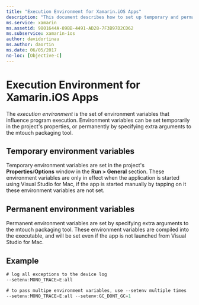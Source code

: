 ```yaml
---
title: "Execution Environment for Xamarin.iOS Apps"
description: "This document describes how to set up temporary and permanent environment variables for a Xamarin.iOS app. The variables can be specified in a project's properties or as extra arguments to the mtouch packaging tool."
ms.service: xamarin
ms.assetid: 9801644A-89BB-4491-AD28-7F3B97D2CD62
ms.subservice: xamarin-ios
author: davidortinau
ms.author: daortin
ms.date: 06/05/2017
no-loc: [Objective-C]
---
```


# Execution Environment for Xamarin.iOS Apps

The *execution environment* is the set of environment variables that influence program
execution. Environment variables can be set temporarily in the project's properties, or
permanently by specifying extra arguments to the mtouch packaging tool.

## Temporary environment variables

Temporary environment variables
are set in the project's **Properties**/**Options** window
in the **Run > General** section. These environment variables
are only in effect when the application is started using Visual Studio for Mac, if
the app is started manually by tapping on it these environment variables are
not set.

## Permanent environment variables

Permanent environment variables are set by specifying extra arguments to
the mtouch packaging tool. These environment variables are compiled into the
executable, and will be set even if the app is not launched from Visual Studio for Mac.

## Example

```csharp
# log all exceptions to the device log
--setenv:MONO_TRACE=E:all

# to pass multipe environment variables, use --setenv multiple times
--setenv:MONO_TRACE=E:all --setenv:GC_DONT_GC=1
```
